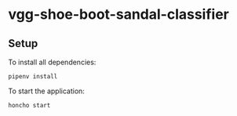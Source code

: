 # vgg-shoe-boot-sandal-classifier

## Setup

To install all dependencies:

```
pipenv install
```


To start the application:

```
honcho start
```
